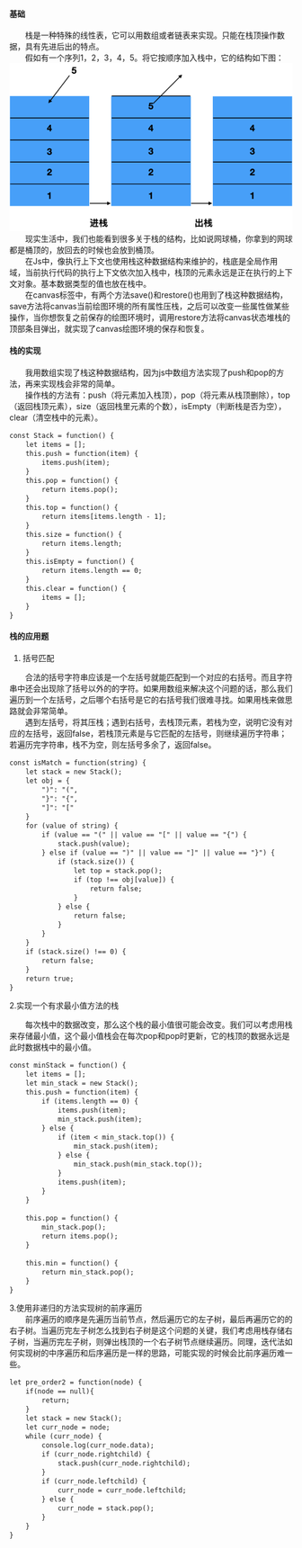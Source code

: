 #### 基础  
&emsp;&emsp;栈是一种特殊的线性表，它可以用数组或者链表来实现。只能在栈顶操作数据，具有先进后出的特点。  
&emsp;&emsp;假如有一个序列1，2，3，4，5。将它按顺序加入栈中，它的结构如下图：  
![Image text](https://github.com/zhunnyWang/web_labrary/raw/master/algorithms_labrary/images/栈结构图.png)  
&emsp;&emsp;现实生活中，我们也能看到很多关于栈的结构，比如说网球桶，你拿到的网球都是桶顶的，放回去的时候也会放到桶顶。  
&emsp;&emsp;在Js中，像执行上下文也使用栈这种数据结构来维护的，栈底是全局作用域，当前执行代码的执行上下文依次加入栈中，栈顶的元素永远是正在执行的上下文对象。基本数据类型的值也放在栈中。   
&emsp;&emsp;在canvas标签中，有两个方法save()和restore()也用到了栈这种数据结构，save方法将canvas当前绘图环境的所有属性压栈，之后可以改变一些属性做某些操作，当你想恢复之前保存的绘图环境时，调用restore方法将canvas状态堆栈的顶部条目弹出，就实现了canvas绘图环境的保存和恢复。
#### 栈的实现  
&emsp;&emsp;我用数组实现了栈这种数据结构，因为js中数组方法实现了push和pop的方法，再来实现栈会非常的简单。  
&emsp;&emsp;操作栈的方法有：push（将元素加入栈顶），pop（将元素从栈顶删除），top（返回栈顶元素），size（返回栈里元素的个数），isEmpty（判断栈是否为空），clear（清空栈中的元素）。  

```
const Stack = function() {
    let items = [];
    this.push = function(item) {
        items.push(item);
    }
    this.pop = function() {
        return items.pop();
    }
    this.top = function() {
        return items[items.length - 1];
    }
    this.size = function() {
        return items.length;
    }
    this.isEmpty = function() {
        return items.length == 0;
    }
    this.clear = function() {
        items = [];
    }
}

```
#### 栈的应用题  
1. 括号匹配  

&emsp;&emsp;合法的括号字符串应该是一个左括号就能匹配到一个对应的右括号。而且字符串中还会出现除了括号以外的的字符。如果用数组来解决这个问题的话，那么我们遍历到一个左括号，之后哪个右括号是它的右括号我们很难寻找。如果用栈来做思路就会非常简单。  
&emsp;&emsp;遇到左括号，将其压栈；遇到右括号，去栈顶元素，若栈为空，说明它没有对应的左括号，返回false，若栈顶元素是与它匹配的左括号，则继续遍历字符串；若遍历完字符串，栈不为空，则左括号多余了，返回false。

```
const isMatch = function(string) {
    let stack = new Stack();
    let obj = {
        ")": "(",
        "}": "{",
        "]": "["
    }
    for (value of string) {
        if (value == "(" || value == "[" || value == "{") {
            stack.push(value);
        } else if (value == ")" || value == "]" || value == "}") {
            if (stack.size()) {
                let top = stack.pop();
                if (top !== obj[value]) {
                    return false;
                }
            } else {
                return false;
            }
        }
    }
    if (stack.size() !== 0) {
        return false;
    }
    return true;
}

```
2.实现一个有求最小值方法的栈  

&emsp;&emsp;每次栈中的数据改变，那么这个栈的最小值很可能会改变。我们可以考虑用栈来存储最小值，这个最小值栈会在每次pop和pop时更新，它的栈顶的数据永远是此时数据栈中的最小值。

```
const minStack = function() {
    let items = [];
    let min_stack = new Stack();
    this.push = function(item) {
        if (items.length == 0) {
            items.push(item);
            min_stack.push(item);
        } else {
            if (item < min_stack.top()) {
                min_stack.push(item);
            } else {
                min_stack.push(min_stack.top());
            }
            items.push(item);
        }
    }

    this.pop = function() {
        min_stack.pop();
        return items.pop();
    }

    this.min = function() {
        return min_stack.pop();
    }
}
```  
3.使用非递归的方法实现树的前序遍历  
&emsp;&emsp;前序遍历的顺序是先遍历当前节点，然后遍历它的左子树，最后再遍历它的的右子树。当遍历完左子树怎么找到右子树是这个问题的关键，我们考虑用栈存储右子树，当遍历完左子树，则弹出栈顶的一个右子树节点继续遍历。同理，迭代法如何实现树的中序遍历和后序遍历是一样的思路，可能实现的时候会比前序遍历难一些。

```
let pre_order2 = function(node) {
    if(node == null){
        return;
    }
    let stack = new Stack();
    let curr_node = node;
    while (curr_node) {
        console.log(curr_node.data);
        if (curr_node.rightchild) {
            stack.push(curr_node.rightchild);
        }
        if (curr_node.leftchild) {
            curr_node = curr_node.leftchild;
        } else {
            curr_node = stack.pop();
        }
    }
}
```
